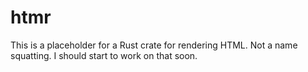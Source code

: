 # htmr

This is a placeholder for a Rust crate for rendering HTML. Not a name squatting. I should start to work on that soon.
